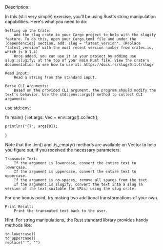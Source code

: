 Description:

In this (still very simple) exercise, you'll be using Rust's string manipulation capabilities. Here's what you need to do:

    Setting up the Crate:
        Add the slug crate to your Cargo project to help with the slugify feature. To do this, open your Cargo.toml file and under the [dependencies] section, add: slug = "latest_version". (Replace "latest_version" with the most recent version number from crates.io, which is 0.1.4)
        Once added, you can use it in your project by adding use slug::slugify; at the top of your main Rust file. View the crate's documentation to see how to use it: https://docs.rs/slug/0.1.4/slug/

    Read Input:
        Read a string from the standard input.

    Parse CLI Arguments:
        Based on the provided CLI argument, the program should modify the text's behavior. Use the std::env::args() method to collect CLI arguments:

use std::env;

fn main() {
    let args: Vec<String> = env::args().collect();

    println!("{}", args[0]);
}

Note that the .len() and .is_empty() methods are available on Vector<String> to help you figure out, if you received the necessary parameters.

    Transmute Text:
        If the argument is lowercase, convert the entire text to lowercase.
        If the argument is uppercase, convert the entire text to uppercase.
        If the argument is no-spaces, remove all spaces from the text.
        If the argument is slugify, convert the text into a slug (a version of the text suitable for URLs) using the slug crate.

For one bonus point, try making two additional transformations of your own.

    Print Result:
        Print the transmuted text back to the user.

Hint: For string manipulations, the Rust standard library provides handy methods like:

    to_lowercase()
    to_uppercase()
    replace(" ", "")
